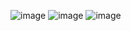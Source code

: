 ![image](https://github.com/beatrizveloso/aula-cats-22.03.24/assets/156534028/d808cfa4-20a5-4b9c-89e3-7730dcebc95c)
![image](https://github.com/beatrizveloso/aula-cats-22.03.24/assets/156534028/132945bc-cc18-4942-935f-923531954c6b)
![image](https://github.com/beatrizveloso/aula-cats-22.03.24/assets/156534028/872e8fb1-7350-44e3-9b0c-9c52eb99613a)
